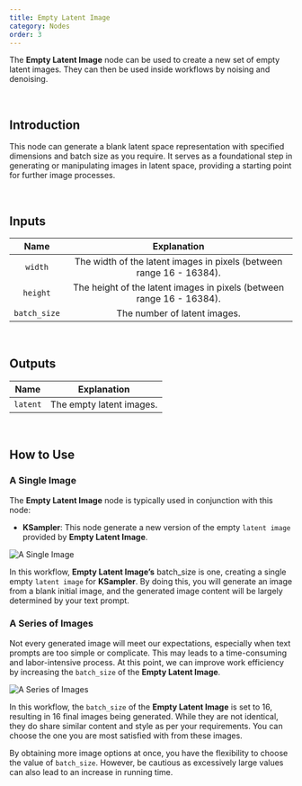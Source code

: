 ```yaml
---
title: Empty Latent Image 
category: Nodes
order: 3
---
```


The **Empty Latent Image** node can be used to create a new set of empty latent images. They can then be used inside workflows by noising and denoising.

<br>

## Introduction

This node can generate a blank latent space representation with specified dimensions and batch size as you require. It serves as a foundational step in generating or manipulating images in latent space, providing a starting point for further image processes.

<br>

## Inputs

|     Name     | Explanation                  |
| :---------:| :-------------:|
| ```width``` | The width of the latent images in pixels (between range 16 - 16384). |
| ```height``` | The height of the latent images in pixels (between range 16 - 16384). |
| ```batch_size``` | The number of latent images. |

<br>

## Outputs

|     Name     | Explanation                  |
| :---------:| :-------------: |
| ```latent``` | The empty latent images. |

<br>

## How to Use
### A Single Image

The **Empty Latent Image** node is typically used in conjunction with this node:

* **KSampler**: This node generate a new version of the empty ```latent image``` provided by **Empty Latent Image**.

<img src="https://magmai-ai.github.io/magmai-doc/doc_images/ASingleImage.jpg" alt="A Single Image" width="=70%" />

In this workflow, **Empty Latent Image’s** batch_size is one, creating a single empty ```latent image``` for **KSampler**. By doing this, you will generate an image from a blank initial image, and the generated image content will be largely determined by your text prompt.

### A Series of Images

Not every generated image will meet our expectations, especially when text prompts are too simple or complicate. This may leads to a time-consuming and labor-intensive process. At this point, we can improve work efficiency by increasing the ```batch_size``` of the **Empty Latent Image**.

<img src="https://magmai-ai.github.io/magmai-doc/doc_images/ASeriesofImages.jpg" alt="A Series of Images" width="=70%" />

In this workflow, the ```batch_size``` of the **Empty Latent Image** is set to 16, resulting in 16 final images being generated. While they are not identical, they do share similar content and style as per your requirements. You can choose the one you are most satisfied with from these images. 

By obtaining more image options at once, you have the flexibility to choose the value of ```batch_size```. However, be cautious as excessively large values can also lead to an increase in running time.
